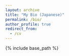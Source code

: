 ```yaml
---
layout: archive
title: "My Bio (Japanese)"
permalink: /bio/
author_profile: true
redirect_from:
  - /cv
---
```


{% include base_path %}

